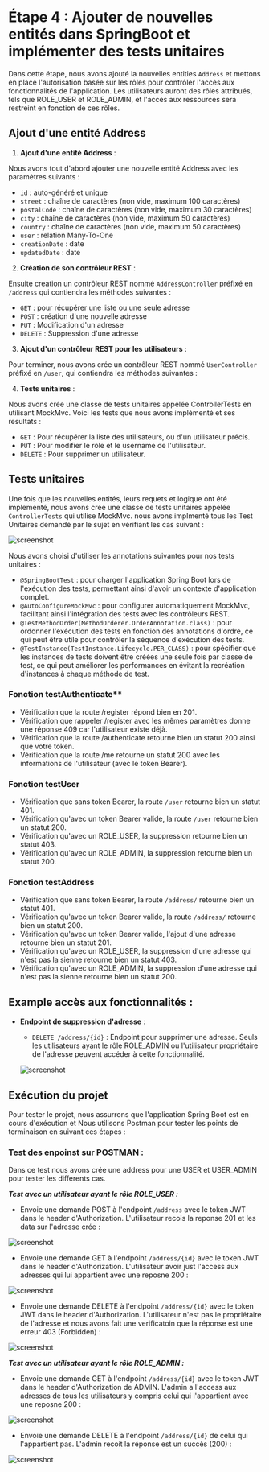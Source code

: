 # Étape 4 : Ajouter de nouvelles entités dans SpringBoot et implémenter des tests unitaires

Dans cette étape, nous avons ajouté la nouvelles entities `Address` et mettons en place l'autorisation basée sur les rôles pour contrôler l'accès aux fonctionnalités de l'application. Les utilisateurs auront des rôles attribués, tels que ROLE_USER et ROLE_ADMIN, et l'accès aux ressources sera restreint en fonction de ces rôles.

## Ajout d'une entité Address

1. **Ajout d'une entité Address** :

  Nous avons tout d'abord ajouter une nouvelle entité Address avec les paramètres suivants :
   - `id` : auto-généré et unique
   - `street` : chaîne de caractères (non vide, maximum 100 caractères)
   - `postalCode` : chaîne de caractères (non vide, maximum 30 caractères)
   - `city` : chaîne de caractères (non vide, maximum 50 caractères)
   - `country` : chaîne de caractères (non vide, maximum 50 caractères) 
   - `user` : relation Many-To-One
   - `creationDate` : date
   - `updatedDate` : date

2. **Création de son contrôleur REST** :

  Ensuite creation un contrôleur REST nommé `AddressController` préfixé en `/address` qui contiendra les méthodes suivantes :
 - `GET` : pour récupérer une liste ou une seule adresse
 - `POST` : création d'une nouvelle adresse
 - `PUT` : Modification d'un adresse
 - `DELETE` : Suppression d'une adresse


3. **Ajout d'un contrôleur REST pour les utilisateurs** :

  Pour terminer, nous avons crée un contrôleur REST nommé `UserController` préfixé en `/user`, qui contiendra les méthodes suivantes :

4. **Tests unitaires** :

  Nous avons crée une classe de tests unitaires appelée ControllerTests en utilisant MockMvc. Voici les tests que nous avons implémenté et ses resultats :
  - `GET` : Pour récupérer la liste des utilisateurs, ou d'un utilisateur précis.
  - `PUT` : Pour modifier le rôle et le username de l'utilisateur.
  - `DELETE` : Pour supprimer un utilisateur.

## Tests unitaires

Une fois que les nouvelles entités, leurs requets et logique ont été implementé, nous avons crée une classe de tests unitaires appelée `ControllerTests` qui utilise MockMvc. nous avons implmenté tous les Test Unitaires demandé par le sujet en vérifiant les cas suivant :

![screenshot](../imageReadme/etape_4/TU.png)

Nous avons choisi d'utiliser les annotations suivantes pour nos tests unitaires :

- `@SpringBootTest` : pour charger l'application Spring Boot lors de l'exécution des tests, permettant ainsi d'avoir un contexte d'application complet.
- `@AutoConfigureMockMvc` : pour configurer automatiquement MockMvc, facilitant ainsi l'intégration des tests avec les contrôleurs REST.
- `@TestMethodOrder(MethodOrderer.OrderAnnotation.class)` : pour ordonner l'exécution des tests en fonction des annotations d'ordre, ce qui peut être utile pour contrôler la séquence d'exécution des tests.
- `@TestInstance(TestInstance.Lifecycle.PER_CLASS)` : pour spécifier que les instances de tests doivent être créées une seule fois par classe de test, ce qui peut améliorer les performances en évitant la recréation d'instances à chaque méthode de test.

### Fonction testAuthenticate**

- Vérification que la route /register répond bien en 201.
- Vérification que rappeler /register avec les mêmes paramètres donne une réponse 409 car l'utilisateur existe déjà.
- Vérification que la route /authenticate retourne bien un statut 200 ainsi que votre token.
- Vérification que la route /me retourne un statut 200 avec les informations de l'utilisateur (avec le token Bearer).

### Fonction testUser
- Vérification que sans token Bearer, la route `/user` retourne bien un statut 401.
- Vérification qu'avec un token Bearer valide, la route `/user` retourne bien un statut 200.
- Vérification qu'avec un ROLE_USER, la suppression retourne bien un statut 403.
- Vérification qu'avec un ROLE_ADMIN, la suppression retourne bien un statut 200.

### Fonction testAddress
- Vérification que sans token Bearer, la route `/address/` retourne bien un statut 401.
- Vérification qu'avec un token Bearer valide, la route `/address/` retourne bien un statut 200.
- Vérification qu'avec un token Bearer valide, l'ajout d'une adresse retourne bien un statut 201.
- Vérification qu'avec un ROLE_USER, la suppression d'une adresse qui n'est pas la sienne retourne bien un statut 403.
- Vérification qu'avec un ROLE_ADMIN, la suppression d'une adresse qui n'est pas la sienne retourne bien un statut 200.

## Example accès aux fonctionnalités :

- **Endpoint de suppression d'adresse** :
  - `DELETE /address/{id}` : Endpoint pour supprimer une adresse. Seuls les utilisateurs ayant le rôle ROLE_ADMIN ou l'utilisateur propriétaire de l'adresse peuvent accéder à cette fonctionnalité.

  ![screenshot](../imageReadme/etape_4/delete_controller.png)

## Exécution du projet

Pour tester le projet, nous assurrons que l'application Spring Boot est en cours d'exécution et Nous utilisons Postman pour tester les points de terminaison en suivant ces étapes :

### Test des enpoinst sur POSTMAN :

Dans ce test nous avons crée une address pour une USER et USER_ADMIN pour tester les differents cas.

**_Test avec un utilisateur ayant le rôle ROLE_USER :_**

-  Envoie une demande POST à l'endpoint `/address` avec le token JWT dans le header d'Authorization. L'utilisateur recois la reponse 201 et les data sur l'adresse crée :


![screenshot](../imageReadme/etape_4/user_create_address.png)

- Envoie une demande GET à l'endpoint `/address/{id}` avec le token JWT dans le header d'Authorization. L'utilisateur avoir just l'access aux adresses qui lui appartient avec une reposne 200  :

![screenshot](../imageReadme/etape_4/user_get_address.png)


- Envoie une demande DELETE à l'endpoint `/address/{id}` avec le token JWT dans le header d'Authorization. L'utilisateur n'est pas le propriétaire de l'adresse et nous avons fait une verificatoin que la réponse est une erreur 403 (Forbidden) :

![screenshot](../imageReadme/etape_4/user_delete_adm_403.png)


**_Test avec un utilisateur ayant le rôle ROLE_ADMIN :_**

- Envoie une demande GET à l'endpoint `/address/{id}` avec le token JWT dans le header d'Authorization de ADMIN. L'admin a l'access aux adresses de tous les utilisateurs y compris celui qui l'appartient avec une reposne 200  :

![screenshot](../imageReadme/etape_4/adm_get_address.png)

- Envoie une demande DELETE à l'endpoint `/address/{id}` de celui qui l'appartient pas. L'admin recoit la réponse est un succès (200) :

![screenshot](../imageReadme/etape_4/adm_delete_user.png)



